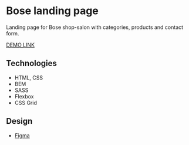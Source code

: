 # Bose landing page
Landing page for Bose shop-salon with categories, products and contact form.

[DEMO LINK](https://olena-yanovska.github.io/bose-landing_page/)

## Technologies

  - HTML, CSS
  - BEM
  - SASS
  - Flexbox
  - CSS Grid

## Design
  - [Figma](https://www.figma.com/file/OMjQNb3hg1LKMV4OwyQ3Ao/BOSE?node-id=0%3A1&t=8YmmJPGZnWlUPt4J-0)
